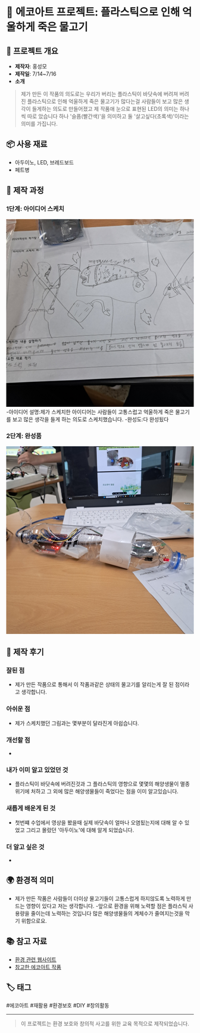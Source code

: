 
# 🌱 에코아트 프로젝트: 플라스틱으로 인해 억울하게 죽은 물고기

## 📖 프로젝트 개요
- **제작자**: 홍성모
- **제작일**: 7/14~7/16
- **소개**
> 제가 만든 이 작품의 의도로는 우리가 버리는 플라스틱이 바닷속에 버려져 버려진 플라스틱으로 인해 억울하게 죽은 물고기가 많다는걸 사람들이 보고 많은 생각이 들게하는 의도로 만들어졌고
> 제 작품애 눈으로 표현된 LED의 의미는 하나씩 따로 았습니다 하나 '슬픔(빨간색)'을 의미하고 둘 '살고싶다(초록색)'이라는 의미를 가집니다.

## 📦 사용 재료
- 아두이노, LED, 브레드보드
- 페트병

## 🔧 제작 과정

### 1단계: 아이디어 스케치
![스케치 이미지](1000003189.jpg)
-아이디어 설명:제가 스케치한 아이디어는 사람들이 고통스럽고 억울하게 죽은 물고기를 보고 많은 생각을 들게 하는 의도로 스케치했습니다.
-완성도:다 완성됬다
### 2단계: 완성품
![완성품 1](1000003190.jpg)

## 💭 제작 후기
### 잘된 점
- 제가 만든 작품으로 통해서 이 작품과같은 상태의 물고기를 알리는게 잘 된 점이라고 생각합니다.

### 아쉬운 점
- 제가 스케치했던 그림과는 몇부분이 달라진게 아쉽습니다.

### 개선할 점
- 

### 내가 이미 알고 있었던 것
- 플라스틱이 바닷속에 버려진것과 그 플라스틱의 영향으로 몇몇의 해양생물이 멸종위기에 처하고 그 외에 많은 해양생물들이 죽었다는 점을 이미 알고있습니다.

### 새롭게 배운게 된 것
- 첫번쨰 수업에서 영상을 봤을때 실제 바닷속이 얼마나 오염됬는지에 대해 알 수 있었고 그리고 몰랐던 '아두이노'에 대해 알게 되었습니다.

### 더 알고 싶은 것
- 

## 🌍 환경적 의미
- 제가 만든 작품은 사람들이 더이상 물고기들이 고통스럽게 하지않도록 노력하게 만드는 영향이 있다고 저는 생각합니다.
-앞으로 환경을 위해 노력할 점은 플라스틱 사용량을 줄이는데 노력하는 것입니다 많은 해양생물들의 계체수가 줄여지는것을 막기 위함으로요.
## 📚 참고 자료
- [환경 관련 웹사이트](링크)
- [참고한 에코아트 작품](링크)

## 🏷️ 태그
#에코아트 #재활용 #환경보호 #DIY #창의활동

---

> 이 프로젝트는 환경 보호와 창의적 사고를 위한 교육 목적으로 제작되었습니다.
